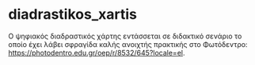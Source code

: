 # diadrastikos_xartis
Ο ψηφιακός διαδραστικός χάρτης εντάσσεται σε διδακτικό σενάριο το οποίο έχει λάβει σφραγίδα καλής ανοιχτής πρακτικής στο Φωτόδεντρο: https://photodentro.edu.gr/oep/r/8532/645?locale=el. 

